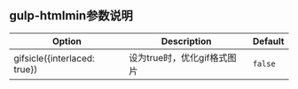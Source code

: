 ## gulp-htmlmin参数说明
| Option                         | Description     | Default |
|--------------------------------|-----------------|---------|
| gifsicle({interlaced: true}) | 设为true时，优化gif格式图片 | `false` |
